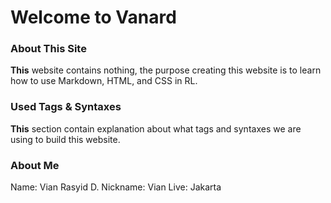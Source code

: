 # Welcome to Vanard
### About This Site
**This** website contains nothing, the purpose creating this website is to learn how to use Markdown, HTML, and CSS in RL.
### Used Tags & Syntaxes
**This** section contain explanation about what tags and syntaxes we are using to build this website.
### About Me
Name: Vian Rasyid D.
Nickname: Vian
Live: Jakarta
